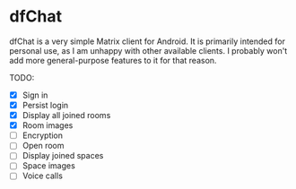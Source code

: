 # dfChat

dfChat is a very simple Matrix client for Android. It is primarily intended for personal use,
as I am unhappy with other available clients. I probably won't add more general-purpose features to
it for that reason.

TODO:

 - [x] Sign in
 - [x] Persist login
 - [x] Display all joined rooms
 - [x] Room images
 - [ ] Encryption
 - [ ] Open room
 - [ ] Display joined spaces
 - [ ] Space images
 - [ ] Voice calls